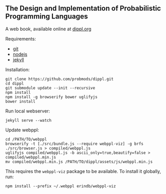 ## The Design and Implementation of Probabilistic Programming Languages

A web book, available online at [dippl.org](http://dippl.org/)

Requirements:

- [git](http://git-scm.com/)
- [nodejs](http://nodejs.org)
- [jekyll](http://jekyllrb.com/)

Installation:

    git clone https://github.com/probmods/dippl.git
    cd dippl
    git submodule update --init --recursive
    npm install
    npm install -g browserify bower uglifyjs
    bower install

Run local webserver:

    jekyll serve --watch

Update webppl:

    cd /PATH/TO/webppl
    browserify -t [./src/bundle.js --require webppl-viz] -g brfs ./src/browser.js > compiled/webppl.js
    uglifyjs compiled/webppl.js -b ascii_only=true,beautify=false > compiled/webppl.min.js
    mv compiled/webppl.min.js /PATH/TO/dippl/assets/js/webppl.min.js

This requires the `webppl-viz` package to be available. To install it globally, run:

    npm install --prefix ~/.webppl erindb/webppl-viz
